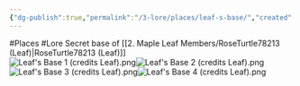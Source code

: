 ```yaml
---
{"dg-publish":true,"permalink":"/3-lore/places/leaf-s-base/","created":"2024-11-26T20:32:04.586-05:00"}
---
```


#Places #Lore 
Secret base of [[2. Maple Leaf Members/RoseTurtle78213 (Leaf)\|RoseTurtle78213 (Leaf)]]    
![Leaf's Base 1 (credits Leaf).png](/img/user/Images/Leaf's%20Base%201%20(credits%20Leaf).png)![Leaf's Base 2 (credits Leaf).png](/img/user/Images/Leaf's%20Base%202%20(credits%20Leaf).png)![Leaf's Base 3 (credits Leaf).png](/img/user/Images/Leaf's%20Base%203%20(credits%20Leaf).png)![Leaf's Base 4 (credits Leaf).png](/img/user/Images/Leaf's%20Base%204%20(credits%20Leaf).png)
